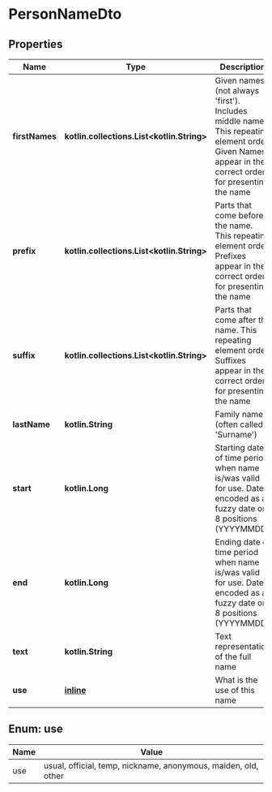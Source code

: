 
# PersonNameDto

## Properties
Name | Type | Description | Notes
------------ | ------------- | ------------- | -------------
**firstNames** | **kotlin.collections.List&lt;kotlin.String&gt;** | Given names (not always &#39;first&#39;). Includes middle names. This repeating element order: Given Names appear in the correct order for presenting the name | 
**prefix** | **kotlin.collections.List&lt;kotlin.String&gt;** | Parts that come before the name. This repeating element order: Prefixes appear in the correct order for presenting the name | 
**suffix** | **kotlin.collections.List&lt;kotlin.String&gt;** | Parts that come after the name. This repeating element order: Suffixes appear in the correct order for presenting the name | 
**lastName** | **kotlin.String** | Family name (often called &#39;Surname&#39;) |  [optional]
**start** | **kotlin.Long** | Starting date of time period when name is/was valid for use. Date encoded as a fuzzy date on 8 positions (YYYYMMDD) |  [optional]
**end** | **kotlin.Long** | Ending date of time period when name is/was valid for use. Date encoded as a fuzzy date on 8 positions (YYYYMMDD) |  [optional]
**text** | **kotlin.String** | Text representation of the full name |  [optional]
**use** | [**inline**](#UseEnum) | What is the use of this name |  [optional]


<a name="UseEnum"></a>
## Enum: use
Name | Value
---- | -----
use | usual, official, temp, nickname, anonymous, maiden, old, other



